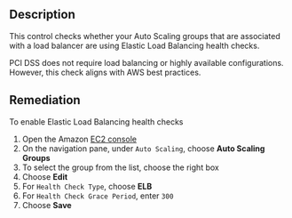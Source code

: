 ## Description

This control checks whether your Auto Scaling groups that are associated with a load balancer are using Elastic Load Balancing health checks.

PCI DSS does not require load balancing or highly available configurations. However, this check aligns with AWS best practices.

## Remediation

To enable Elastic Load Balancing health checks

1. Open the Amazon [EC2 console](https://console.aws.amazon.com/ec2/)
2. On the navigation pane, under `Auto Scaling`, choose **Auto Scaling Groups**
3. To select the group from the list, choose the right box
4. Choose **Edit**
5. For `Health Check Type`, choose **ELB**
6. For `Health Check Grace Period`, enter `300`
7. Choose **Save**
